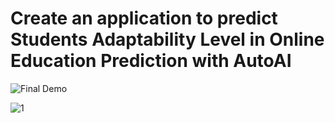 # Create an application to predict Students Adaptability Level in Online Education Prediction with AutoAI

![Final Demo](https:/)

![1](https://github.com/omidiyanto/student-adaptability-prediction/raw/main/public/6.%20Evaluate%20the%20model.gif?raw=true) 
